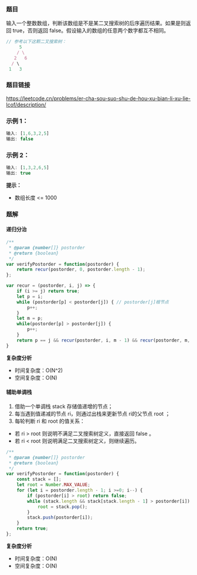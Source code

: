### 题目
输入一个整数数组，判断该数组是不是某二叉搜索树的后序遍历结果。如果是则返回 true，否则返回 false。假设输入的数组的任意两个数字都互不相同。
```js
// 参考以下这颗二叉搜索树：
     5
    / \
   2   6
  / \
 1   3
```
### 题目链接
https://leetcode.cn/problems/er-cha-sou-suo-shu-de-hou-xu-bian-li-xu-lie-lcof/description/
### 示例 1：
```js
输入: [1,6,3,2,5]
输出: false
```
### 示例 2：
```js
输入: [1,3,2,6,5]
输出: true
```
**提示：**
- 数组长度 <= 1000
### 题解
#### 递归分治
```js
/**
 * @param {number[]} postorder
 * @return {boolean}
 */
var verifyPostorder = function(postorder) {
    return recur(postorder, 0, postorder.length - 1);
};

var recur = (postorder, i, j) => {
    if (i >= j) return true;
    let p = i;
    while (postorder[p] < postorder[j]) { // postorder[j]根节点
        p++;
    }
    let m = p;
    while(postorder[p] > postorder[j]) {
        p++;
    }
    return p == j && recur(postorder, i, m - 1) && recur(postorder, m, j - 1);
}
```
**复杂度分析**
- 时间复杂度：O(N^2)
- 空间复杂度：O(N)

#### 辅助单调栈
1. 借助一个单调栈 stack 存储值递增的节点；
2. 每当遇到值递减的节点 ri，则通过出栈来更新节点 ri的父节点 root ；
3. 每轮判断 ri 和 root 的值关系：
- 若 ri > root 则说明不满足二叉搜索树定义，直接返回 false 。
- 若 ri < root 则说明满足二叉搜索树定义，则继续遍历。
```js
/**
 * @param {number[]} postorder
 * @return {boolean}
 */
var verifyPostorder = function(postorder) {
    const stack = [];
    let root = Number.MAX_VALUE;
    for (let i = postorder.length - 1; i >=0; i--) {
        if (postorder[i] > root) return false;
        while (stack.length && stack[stack.length - 1] > postorder[i]) {
            root = stack.pop();
        }
        stack.push(postorder[i]);
    }
    return true;
};

```
**复杂度分析**
- 时间复杂度：O(N)
- 空间复杂度：O(N)